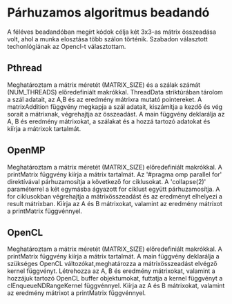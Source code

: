 # Párhuzamos algoritmus beadandó

A féléves beadandóban megírt kódok célja két 3x3-as mátrix összeadása volt, ahol a munka elosztása több szálon történik.
Szabadon választott techonlógiának az Opencl-t választottam.

## Pthread
Meghatároztam a mátrix méretét (MATRIX_SIZE) és a szálak számát (NUM_THREADS) előredefiniált makrókkal.
ThreadData striktúrában tárolom a szál adatait, az A,B és az eredmény mátrixra mutató pointereket.
A matrixAddition függvény megkapja a szál adatait, kiszámítja a kezdő és vég sorait a mátrixnak, végrehajtja az összeadást.
A main függvény deklarálja az A, B és eredmény mátrixokat, a szálakat és a hozzá tartozó adatokat és kiírja a mátrixok tartalmát.

## OpenMP
Meghatároztam a mátrix méretét (MATRIX_SIZE) előredefiniált makrókkal.
A printMatrix függvény kiírja a mátrix tartalmát.
Az '#pragma omp parallel for' direktívával párhuzamosítja a következő for ciklusokat.
A 'collapse(2)' paraméterrel a két egymásba ágyazott for ciklust együtt párhuzamosítja.
A for ciklusokban végrehajtja a mátrixösszeadást és az eredményt elhelyezi a result mátrixban.
Kiírja az A és B mátrixokat, valamint az eredmény mátrixot a printMatrix függvénnyel.

## OpenCL
Meghatároztam a mátrix méretét (MATRIX_SIZE) előredefiniált makrókkal.
A printMatrix függvény kiírja a mátrix tartalmát.
A main függvény deklarálja a szükséges OpenCL változókat,meghatározza a mátrixösszeadást elvégző kernel függvényt.
Létrehozza az A, B és eredmény mátrixokat, valamint a hozzájuk tartozó OpenCL buffer objektumokat, futtatja a kernel függvényt a clEnqueueNDRangeKernel függvénnyel.
Kiírja az A és B mátrixokat, valamint az eredmény mátrixot a printMatrix függvénnyel.
